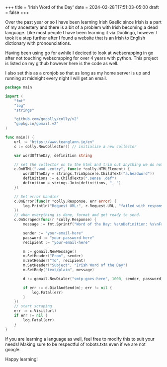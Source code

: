 +++
title = 'Irish Word of the Day'
date = 2024-02-28T17:51:03-05:00
draft = false
+++

Over the past year or so I have been learning Irish Gaelic since Irish is a part of my ancestery and there is a bit of a problem with Irish becoming a dead language.
Like most people I have been learning it via Duolingo, however I took it a step further after I found a website that is an Irish to English dictionary with pronounciations.

Having been using go for awhile I deciced to look at webscrapping in go after not touching webscrapping for over 4 years with python.
This project is listed on my github however here is the code as well.

I also set this as a cronjob so that as long as my home server is up and running at midnight every night I will get an email. 

```go
package main

import (
	"fmt"
	"log"
	"strings"

	"github.com/gocolly/colly/v2"
	"gopkg.in/gomail.v2"
)

func main() {
	url := "https://www.teanglann.ie/en"
	c := colly.NewCollector() // initialize a new collector

	var wordOfTheDay, definition string

    // set the collector on to the html and trim out anything we do not need
	c.OnHTML(".wod .entry", func(e *colly.HTMLElement) {
		wordOfTheDay = strings.TrimSpace(e.ChildText("a.headword"))
		definitions := e.ChildTexts(".sense .def")
		definition = strings.Join(definitions, ", ")
	})

	// Set error handler
	c.OnError(func(r *colly.Response, err error) {
		log.Println("Request URL:", r.Request.URL, "failed with response:", r, "\nError:", err)
	})
    // when everything is done, format and get ready to send.
	c.OnScraped(func(r *colly.Response) {
		message := fmt.Sprintf("Word of the Day: %s\nDefinition: %s\nFrom: %s\n", wordOfTheDay, definition, url)

		sender := "your-email-here"
		password := "your-password-here"
		recipient := "your-email-here"

		m := gomail.NewMessage()
		m.SetHeader("From", sender)
		m.SetHeader("To", recipient)
		m.SetHeader("Subject", "Irish Word of the Day")
		m.SetBody("text/plain", message)

		d := gomail.NewDialer("smtp-goes-here", 1000, sender, password)

		if err := d.DialAndSend(m); err != nil {
			log.Fatal(err)
		}
	})
    // start scraping
	err := c.Visit(url)
	if err != nil {
		log.Fatal(err)
	}
}
```

If you are learning a language as well, feel free to modify this to suit your needs! Making sure to be respectful of robots.txts even if we are not google.

Happy learning! 